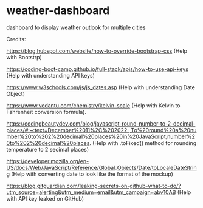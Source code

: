# weather-dashboard
dashboard to display weather outlook for multiple cities









Credits:

https://blog.hubspot.com/website/how-to-override-bootstrap-css (Help with Bootstrp)

https://coding-boot-camp.github.io/full-stack/apis/how-to-use-api-keys (Help with understanding API keys)

https://www.w3schools.com/js/js_dates.asp (Help with understanding Date Object)

https://www.vedantu.com/chemistry/kelvin-scale (Help with Kelvin to Fahrenheit conversion formula).

https://codingbeautydev.com/blog/javascript-round-number-to-2-decimal-places/#:~:text=December%2011%2C%202022-,To%20round%20a%20number%20to%202%20decimal%20places%20in%20JavaScript,number%20to%202%20decimal%20places. (Help with .toFixed() method for rounding temperature to 2 secimal places)

https://developer.mozilla.org/en-US/docs/Web/JavaScript/Reference/Global_Objects/Date/toLocaleDateString (Help with converting date to look like the format of the mockup)

https://blog.gitguardian.com/leaking-secrets-on-github-what-to-do/?utm_source=alerting&utm_medium=email&utm_campaign=abv10AB (Help with API key leaked on GitHub)